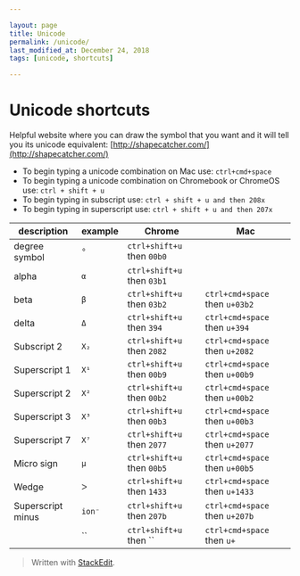 ```yaml
---  

layout: page
title: Unicode
permalink: /unicode/  
last_modified_at: December 24, 2018
tags: [unicode, shortcuts]  

---  
```


# Unicode shortcuts

Helpful website where you can draw the symbol that you want and it will tell you its unicode equivalent: [http://shapecatcher.com/](http://shapecatcher.com/)

* To begin typing a unicode combination on Mac use:
	```ctrl+cmd+space```
* To begin typing a unicode combination on Chromebook or ChromeOS use:
	```ctrl + shift + u```
* To begin typing in subscript use:
	```ctrl + shift + u and then 208x```
* To begin typing in superscript use:
	```ctrl + shift + u and then 207x```

|description|example|Chrome|Mac|
|-|-|-|-|
|degree symbol|`°`|`ctrl+shift+u` then `00b0`||
|alpha|`α`|`ctrl+shift+u` then `03b1`||
|beta|`β`|`ctrl+shift+u` then `03b2`|`ctrl+cmd+space` then `u+03b2`|
|delta|`Δ`|`ctrl+shift+u` then `394`|`ctrl+cmd+space` then `u+394`|
|Subscript 2|`X₂`|`ctrl+shift+u` then `2082`|`ctrl+cmd+space` then `u+2082`|
|Superscript 1|`X¹`|`ctrl+shift+u` then `00b9`|`ctrl+cmd+space` then `u+00b9`|
|Superscript 2|`X²`|`ctrl+shift+u` then `00b2`|`ctrl+cmd+space` then `u+00b2`|
|Superscript 3|`X³`|`ctrl+shift+u` then `00b3`|`ctrl+cmd+space` then `u+00b3`|
|Superscript 7|`X⁷`|`ctrl+shift+u` then `2077`|`ctrl+cmd+space` then `u+2077`|
|Micro sign|`µ`|`ctrl+shift+u` then `00b5`|`ctrl+cmd+space` then `u+00b5`|
|Wedge|`ᐳ`|`ctrl+shift+u` then `1433`|`ctrl+cmd+space` then `u+1433`|
|Superscript minus|`ion⁻`|`ctrl+shift+u` then `207b`|`ctrl+cmd+space` then `u+207b`|
||``|`ctrl+shift+u` then ``|`ctrl+cmd+space` then `u+`|


> Written with  [StackEdit](https://stackedit.io/).

<!--stackedit_data:
eyJoaXN0b3J5IjpbMzUwNDE2OTIwLDE4MTMwMjU3NjYsLTE2Nj
YzMzUwMTQsNjY4OTY2MzA0XX0=
-->